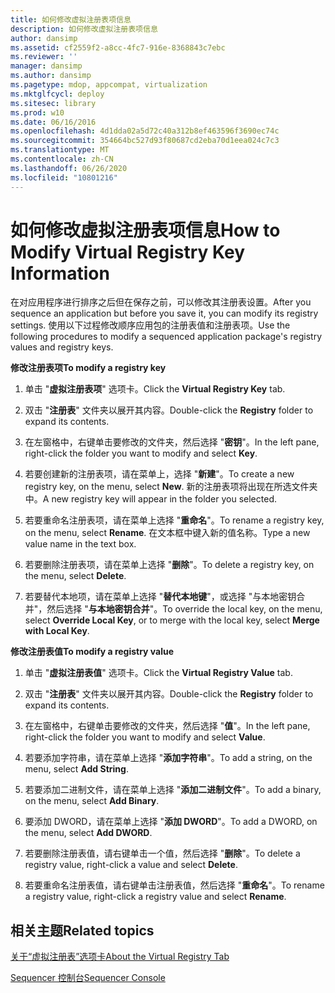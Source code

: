 ```yaml
---
title: 如何修改虚拟注册表项信息
description: 如何修改虚拟注册表项信息
author: dansimp
ms.assetid: cf2559f2-a8cc-4fc7-916e-8368843c7ebc
ms.reviewer: ''
manager: dansimp
ms.author: dansimp
ms.pagetype: mdop, appcompat, virtualization
ms.mktglfcycl: deploy
ms.sitesec: library
ms.prod: w10
ms.date: 06/16/2016
ms.openlocfilehash: 4d1dda02a5d72c40a312b8ef463596f3690ec74c
ms.sourcegitcommit: 354664bc527d93f80687cd2eba70d1eea024c7c3
ms.translationtype: MT
ms.contentlocale: zh-CN
ms.lasthandoff: 06/26/2020
ms.locfileid: "10801216"
---
```

# <span data-ttu-id="c4ed2-103">如何修改虚拟注册表项信息</span><span class="sxs-lookup"><span data-stu-id="c4ed2-103">How to Modify Virtual Registry Key Information</span></span>


<span data-ttu-id="c4ed2-104">在对应用程序进行排序之后但在保存之前，可以修改其注册表设置。</span><span class="sxs-lookup"><span data-stu-id="c4ed2-104">After you sequence an application but before you save it, you can modify its registry settings.</span></span> <span data-ttu-id="c4ed2-105">使用以下过程修改顺序应用包的注册表值和注册表项。</span><span class="sxs-lookup"><span data-stu-id="c4ed2-105">Use the following procedures to modify a sequenced application package's registry values and registry keys.</span></span>

**<span data-ttu-id="c4ed2-106">修改注册表项</span><span class="sxs-lookup"><span data-stu-id="c4ed2-106">To modify a registry key</span></span>**

1.  <span data-ttu-id="c4ed2-107">单击 "**虚拟注册表项**" 选项卡。</span><span class="sxs-lookup"><span data-stu-id="c4ed2-107">Click the **Virtual Registry Key** tab.</span></span>

2.  <span data-ttu-id="c4ed2-108">双击 "**注册表**" 文件夹以展开其内容。</span><span class="sxs-lookup"><span data-stu-id="c4ed2-108">Double-click the **Registry** folder to expand its contents.</span></span>

3.  <span data-ttu-id="c4ed2-109">在左窗格中，右键单击要修改的文件夹，然后选择 "**密钥**"。</span><span class="sxs-lookup"><span data-stu-id="c4ed2-109">In the left pane, right-click the folder you want to modify and select **Key**.</span></span>

4.  <span data-ttu-id="c4ed2-110">若要创建新的注册表项，请在菜单上，选择 "**新建**"。</span><span class="sxs-lookup"><span data-stu-id="c4ed2-110">To create a new registry key, on the menu, select **New**.</span></span> <span data-ttu-id="c4ed2-111">新的注册表项将出现在所选文件夹中。</span><span class="sxs-lookup"><span data-stu-id="c4ed2-111">A new registry key will appear in the folder you selected.</span></span>

5.  <span data-ttu-id="c4ed2-112">若要重命名注册表项，请在菜单上选择 "**重命名**"。</span><span class="sxs-lookup"><span data-stu-id="c4ed2-112">To rename a registry key, on the menu, select **Rename**.</span></span> <span data-ttu-id="c4ed2-113">在文本框中键入新的值名称。</span><span class="sxs-lookup"><span data-stu-id="c4ed2-113">Type a new value name in the text box.</span></span>

6.  <span data-ttu-id="c4ed2-114">若要删除注册表项，请在菜单上选择 "**删除**"。</span><span class="sxs-lookup"><span data-stu-id="c4ed2-114">To delete a registry key, on the menu, select **Delete**.</span></span>

7.  <span data-ttu-id="c4ed2-115">若要替代本地项，请在菜单上选择 "**替代本地键**"，或选择 "与本地密钥合并"，然后选择 "**与本地密钥合并**"。</span><span class="sxs-lookup"><span data-stu-id="c4ed2-115">To override the local key, on the menu, select **Override Local Key**, or to merge with the local key, select **Merge with Local Key**.</span></span>

**<span data-ttu-id="c4ed2-116">修改注册表值</span><span class="sxs-lookup"><span data-stu-id="c4ed2-116">To modify a registry value</span></span>**

1.  <span data-ttu-id="c4ed2-117">单击 "**虚拟注册表值**" 选项卡。</span><span class="sxs-lookup"><span data-stu-id="c4ed2-117">Click the **Virtual Registry Value** tab.</span></span>

2.  <span data-ttu-id="c4ed2-118">双击 "**注册表**" 文件夹以展开其内容。</span><span class="sxs-lookup"><span data-stu-id="c4ed2-118">Double-click the **Registry** folder to expand its contents.</span></span>

3.  <span data-ttu-id="c4ed2-119">在左窗格中，右键单击要修改的文件夹，然后选择 "**值**"。</span><span class="sxs-lookup"><span data-stu-id="c4ed2-119">In the left pane, right-click the folder you want to modify and select **Value**.</span></span>

4.  <span data-ttu-id="c4ed2-120">若要添加字符串，请在菜单上选择 "**添加字符串**"。</span><span class="sxs-lookup"><span data-stu-id="c4ed2-120">To add a string, on the menu, select **Add String**.</span></span>

5.  <span data-ttu-id="c4ed2-121">若要添加二进制文件，请在菜单上选择 "**添加二进制文件**"。</span><span class="sxs-lookup"><span data-stu-id="c4ed2-121">To add a binary, on the menu, select **Add Binary**.</span></span>

6.  <span data-ttu-id="c4ed2-122">要添加 DWORD，请在菜单上选择 "**添加 DWORD**"。</span><span class="sxs-lookup"><span data-stu-id="c4ed2-122">To add a DWORD, on the menu, select **Add DWORD**.</span></span>

7.  <span data-ttu-id="c4ed2-123">若要删除注册表值，请右键单击一个值，然后选择 "**删除**"。</span><span class="sxs-lookup"><span data-stu-id="c4ed2-123">To delete a registry value, right-click a value and select **Delete**.</span></span>

8.  <span data-ttu-id="c4ed2-124">若要重命名注册表值，请右键单击注册表值，然后选择 "**重命名**"。</span><span class="sxs-lookup"><span data-stu-id="c4ed2-124">To rename a registry value, right-click a registry value and select **Rename**.</span></span>

## <span data-ttu-id="c4ed2-125">相关主题</span><span class="sxs-lookup"><span data-stu-id="c4ed2-125">Related topics</span></span>


[<span data-ttu-id="c4ed2-126">关于“虚拟注册表”选项卡</span><span class="sxs-lookup"><span data-stu-id="c4ed2-126">About the Virtual Registry Tab</span></span>](about-the-virtual-registry-tab.md)

[<span data-ttu-id="c4ed2-127">Sequencer 控制台</span><span class="sxs-lookup"><span data-stu-id="c4ed2-127">Sequencer Console</span></span>](sequencer-console.md)

 

 





